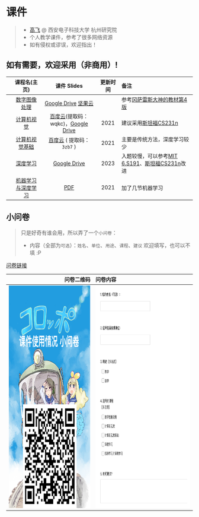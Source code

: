 # 课件

> - [高飞](http://aiart.live) @ 西安电子科技大学 杭州研究院
> - 个人教学课件，参考了很多网络资源
> - 如有侵权或谬误，欢迎指出！

## 如有需要，欢迎采用（非商用）!

|      | 课程名(主页) | 课件 Slides | 更新时间 | 备注 |
|------|:-----:|:-----------:|:------:|:------|
| <img title="" src="/imgs/dip.jpg" alt="" height="25">  | [数字图像处理](dip.md) | [Google Drive](https://drive.google.com/file/d/1kBmLd-Ik4n2GndXj-rt86rzVzGmG6qqS/view?usp=sharing) [坚果云](https://www.jianguoyun.com/p/DdvpZIgQ7dvLCxiM94QFIAA) |  | 参考[冈萨雷斯大神的教材第4版](https://www.imageprocessingplace.com/index.htm) |
| <img title="" src="/imgs/cv.jpg" alt="" height="25">  | [计算机视觉](cv.md) |  [百度云](https://pan.baidu.com/s/1itg1i9tG2KAdnddz_mqYAw?pwd=wqkc)(提取码：wqkc)，[Google Drive](https://drive.google.com/file/d/1fUCv_PEQ35MjS6EeDlaj74VGeKD6sQH5/view?usp=sharing) | 2021 | 建议采用[斯坦福CS231n](http://cs231n.stanford.edu/) | 
| <img title="" src="/imgs/cvf.jpg" alt="" height="25">   | [计算机视觉基础](cvf.md)  | [百度云](https://pan.baidu.com/s/1aSCzfstViyukKwRmpdgtpw) ( 提取码：`3zb7` ) | 2021 | 主要是传统方法，深度学习较少 |
| <img title="" src="/imgs/dl.jpg" alt="" height="25">   | [深度学习](dl.md) |  [Google Drive](https://drive.google.com/file/d/1ApC7AewwzWdOqWsodKIcDCgJ9zfvm6pY/view?usp=share_link)| 2023 | 入题较慢，可以参考[MIT 6.S191](http://introtodeeplearning.com/)、[斯坦福CS231n](http://cs231n.stanford.edu/)改进  |
| <img title="" src="/imgs/mldl.jpg" alt="" height="25"> | [机器学习与深度学习](mldl.md)  | [PDF](mldl.md) | 2021 | 加了几节机器学习 |


## 小问卷

> 只是好奇有谁会用，所以弄了一个`小问卷`：
> - 内容（全部为`可选`）：`姓名`、`单位`、`用途`、`课程`、`建议`
> 欢迎填写，也可以不填 :P

[问卷链接](https://www.wjx.top/vm/tKywvgq.aspx# )

|  问卷二维码 | 问卷内容 |
|--------------------------------:|:--------------------------------|
| <img title="" src="/imgs/wjx.png" alt="" height="600"> | <img title="" src="/imgs/wjct.png" alt="" height="600"> | 

